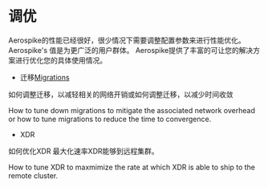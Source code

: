 # 调优


Aerospike的性能已经很好，很少情况下需要调整配置参数来进行性能优化。Aerospike's 值是为更广泛的用户群体。
Aerospike提供了丰富的可让您的解决方案进行优化您的具体使用情况。


* 迁移[Migrations](http://www.aerospike.com/docs/operations/tune/migration/)

如何调整迁移，以减轻相关的网络开销或如何调整迁移，以减少时间收敛

How to tune down migrations to mitigate the associated network overhead or how to tune migrations to reduce the time to convergence.


* XDR

如何优化XDR 最大化速率XDR能够到远程集群。

How to tune XDR to maxmimize the rate at which XDR is able to ship to the remote cluster.